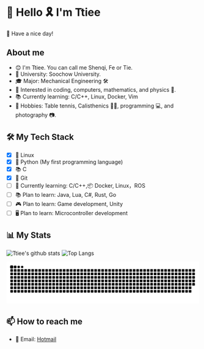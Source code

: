# 👋 Hello 🎗️ I'm Ttiee

🎇 Have a nice day! 

## About me

- 😊 I'm Ttiee. You can call me Shenqi, Fe or Tie.
- 🏫 University: Soochow University.
- 🎓 Major: Mechanical Engineering 🛠️
- 🧠 Interested in coding, computers, mathematics, and physics 🧪.
- 📚 Currently learning: C/C++, Linux, Docker, Vim
- 🏓 Hobbies: Table tennis, Calisthenics 🤸‍♀️, programming 💻, and photography 📷.

## 🛠️ My Tech Stack

- [x] 🐧 Linux
- [x] 🐍 Python (My first programming language)
- [x] 📚 C
- [x] 🌳 Git
- [ ] 🐧 Currently learning: C/C++,📦 Docker, Linux，ROS
- [ ] 📚 Plan to learn: Java, Lua, C#, Rust, Go
- [ ] 🎮 Plan to learn: Game development, Unity
- [ ] 🖥️ Plan to learn: Microcontroller development

## 📊 My Stats

<!-- ![Ttiee's GitHub stats](https://github-readme-stats.vercel.app/api?username=Ttiee&show_icons=true&theme=radical)
![Top Langs](https://github-readme-stats.vercel.app/api/top-langs/?username=Ttiee&layout=compact&theme=radical) -->
![Ttiee's github stats](https://github-readme-stats.vercel.app/api?username=ttiee&show_icons=true&theme=transparent&include_all_commits=true&count_private=true&line_height=20) ![Top Langs](https://github-readme-stats.vercel.app/api/top-langs/?username=ttiee&theme=transparent&layout=compact&hide=html,css,javascript)

<picture>
  <source media="(prefers-color-scheme: dark)" srcset="https://github.com/ttiee/ttiee/blob/grid-snake/github-contribution-grid-snake-dark.svg">
  <source media="(prefers-color-scheme: light)" srcset="https://github.com/ttiee/ttiee/blob/grid-snake/github-contribution-grid-snake.svg">
  <img alt="github contribution grid snake animation" src="https://github.com/ttiee/ttiee/blob/grid-snake/github-contribution-grid-snake.svg">
</picture>

## 📫 How to reach me

- 📧 Email: [Hotmail](mailto:shrenqi@hotmail.com)
